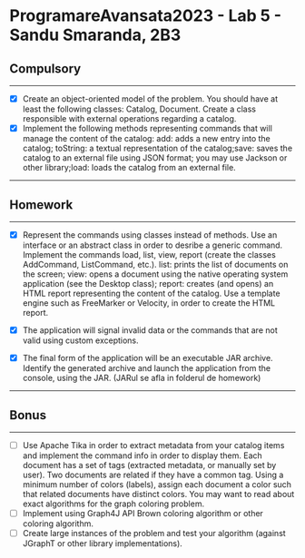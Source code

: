 # ProgramareAvansata2023 - Lab 5 - Sandu Smaranda, 2B3

## Compulsory

--------

- [x] Create an object-oriented model of the problem. You should have at least the following classes: Catalog, Document. Create a class responsible with external operations regarding a catalog.
- [x] Implement the following methods representing commands that will manage the content of the catalog: add: adds a new entry into the catalog; toString: a textual representation of the catalog;save: saves the catalog to an external file using JSON format; you may use Jackson or other library;load: loads the catalog from an external file.

----------

## Homework

----------

- [x] Represent the commands using classes instead of methods. Use an interface or an abstract class in order to desribe a generic command.
  Implement the commands load, list, view, report (create the classes AddCommand, ListCommand, etc.).
  list: prints the list of documents on the screen;
  view: opens a document using the native operating system application (see the Desktop class);
  report: creates (and opens) an HTML report representing the content of the catalog.
  Use a template engine such as FreeMarker or Velocity, in order to create the HTML report.
- [x] The application will signal invalid data or the commands that are not valid using custom exceptions.
- [x] The final form of the application will be an executable JAR archive. Identify the generated archive and launch the application from the console, using the JAR.
(JARul se afla in folderul de homework)


----------

## Bonus

---------

- [ ] Use Apache Tika in order to extract metadata from your catalog items and implement the command info in order to display them.
  Each document has a set of tags (extracted metadata, or manually set by user). Two documents are related if they have a common tag.
  Using a minimum number of colors (labels), assign each document a color such that related documents have distinct colors.
  You may want to read about exact algorithms for the graph coloring problem.
- [ ] Implement using Graph4J API Brown coloring algorithm or other coloring algorithm.
- [ ] Create large instances of the problem and test your algorithm (against JGraphT or other library implementations).
